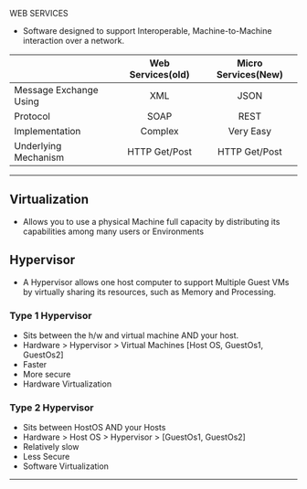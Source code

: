 WEB SERVICES

- Software designed to support Interoperable, Machine-to-Machine interaction over a network.

|   | Web Services(old)  | Micro Services(New) |
| :------------ |:---------------:| :-----:|
| Message Exchange Using      | XML | JSON |
| Protocol      | SOAP        |   REST |
| Implementation | Complex        |    Very Easy |
| Underlying Mechanism | HTTP Get/Post        |    HTTP Get/Post |


--------------------------------------

## Virtualization

- Allows you to use a physical Machine full capacity by distributing its capabilities among many
	users or Environments

## Hypervisor

- A Hypervisor allows one host computer to support Multiple Guest VMs by virtually sharing its resources, such as Memory and Processing.

### Type 1 Hypervisor

- Sits between the h/w and virtual machine AND your host.
- Hardware > Hypervisor > Virtual Machines [Host OS, GuestOs1, GuestOs2]
- Faster
- More secure
- Hardware Virtualization

### Type 2 Hypervisor 

- Sits between HostOS AND your Hosts
- Hardware > Host OS > Hypervisor > [GuestOs1, GuestOs2]
- Relatively slow
- Less Secure
- Software Virtualization

____________________________________________________________________
